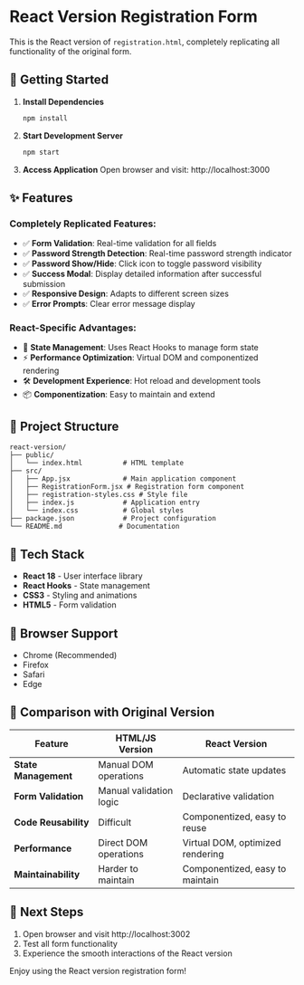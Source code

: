 # React Version Registration Form

This is the React version of `registration.html`, completely replicating all functionality of the original form.

## 🚀 Getting Started

1. **Install Dependencies**
   ```bash
   npm install
   ```

2. **Start Development Server**
   ```bash
   npm start
   ```

3. **Access Application**
   Open browser and visit: http://localhost:3000

## ✨ Features

### Completely Replicated Features:
- ✅ **Form Validation**: Real-time validation for all fields
- ✅ **Password Strength Detection**: Real-time password strength indicator
- ✅ **Password Show/Hide**: Click icon to toggle password visibility
- ✅ **Success Modal**: Display detailed information after successful submission
- ✅ **Responsive Design**: Adapts to different screen sizes
- ✅ **Error Prompts**: Clear error message display

### React-Specific Advantages:
- 🔄 **State Management**: Uses React Hooks to manage form state
- ⚡ **Performance Optimization**: Virtual DOM and componentized rendering
- 🛠️ **Development Experience**: Hot reload and development tools
- 📦 **Componentization**: Easy to maintain and extend

## 📁 Project Structure

```
react-version/
├── public/
│   └── index.html          # HTML template
├── src/
│   ├── App.jsx             # Main application component
│   ├── RegistrationForm.jsx # Registration form component
│   ├── registration-styles.css # Style file
│   ├── index.js            # Application entry
│   └── index.css           # Global styles
├── package.json            # Project configuration
└── README.md              # Documentation
```

## 🔧 Tech Stack

- **React 18** - User interface library
- **React Hooks** - State management
- **CSS3** - Styling and animations
- **HTML5** - Form validation

## 📱 Browser Support

- Chrome (Recommended)
- Firefox
- Safari
- Edge

## 🎯 Comparison with Original Version

| Feature | HTML/JS Version | React Version |
|---------|----------------|---------------|
| **State Management** | Manual DOM operations | Automatic state updates |
| **Form Validation** | Manual validation logic | Declarative validation |
| **Code Reusability** | Difficult | Componentized, easy to reuse |
| **Performance** | Direct DOM operations | Virtual DOM, optimized rendering |
| **Maintainability** | Harder to maintain | Componentized, easy to maintain |

## 🚀 Next Steps

1. Open browser and visit http://localhost:3002
2. Test all form functionality
3. Experience the smooth interactions of the React version

Enjoy using the React version registration form!
